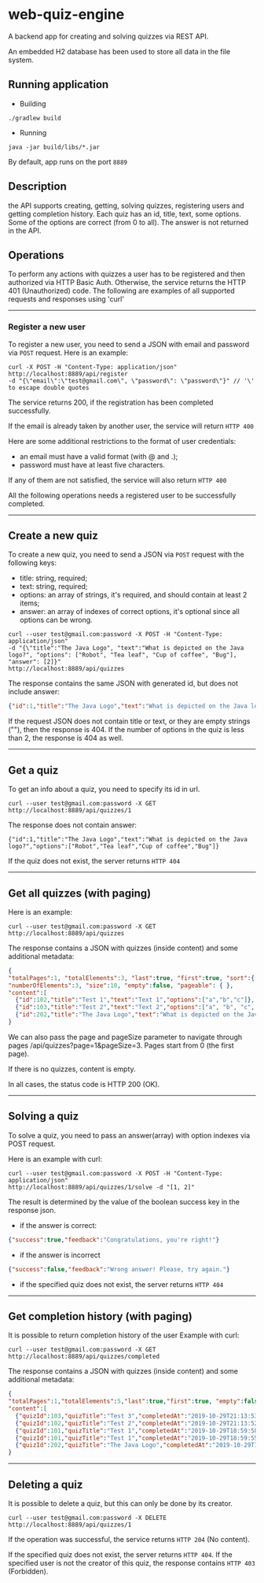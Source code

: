 # web-quiz-engine
A backend app for creating and solving quizzes via REST API.

An embedded H2 database has been used to store all data in the file system.

## Running application
- Building
````
./gradlew build
````
- Running
````
java -jar build/libs/*.jar
````
By default, app runs on the port `8889`

## Description
the API supports creating, getting, solving quizzes, registering users and getting completion history. Each quiz has an id, title, text, some options. Some of the options are correct (from 0 to all). The answer is not returned in the API.

## Operations
To perform any actions with quizzes a user has to be registered and then authorized via HTTP Basic Auth. Otherwise, the service returns the HTTP 401 (Unauthorized) code.
The following are examples of all supported requests and responses using 'curl'

---

### Register a new user
To register a new user, you need to send a JSON with email and password via `POST` request. Here is an example:
```
curl -X POST -H "Content-Type: application/json" http://localhost:8889/api/register
-d "{\"email\":\"test@gmail.com\", \"password\": \"password\"}" // '\' to escape double quotes
```
The service returns 200, if the registration has been completed successfully.

If the email is already taken by another user, the service will return `HTTP 400`

Here are some additional restrictions to the format of user credentials:
- an email must have a valid format (with @ and .);
- password must have at least five characters.

If any of them are not satisfied, the service will also return `HTTP 400`

All the following operations needs a registered user to be successfully completed.

---

## Create a new quiz
To create a new quiz, you need to send a JSON via `POST` request with the following keys:
- title: string, required;
- text: string, required;
- options: an array of strings, it's required, and should contain at least 2 items;
- answer: an array of indexes of correct options, it's optional since all options can be wrong.

```
curl --user test@gmail.com:password -X POST -H "Content-Type: application/json"
-d "{\"title":"The Java Logo", "text":"What is depicted on the Java logo?", "options": ["Robot", "Tea leaf", "Cup of coffee", "Bug"], "answer": [2]}"
http://localhost:8889/api/quizzes
```
The response contains the same JSON with generated id, but does not include answer:
```JSON
{"id":1,"title":"The Java Logo","text":"What is depicted on the Java logo?","options":["Robot","Tea leaf","Cup of coffee","Bug"]}
```
If the request JSON does not contain title or text, or they are empty strings (""), then the response is 404. If the number of options in the quiz is less than 2, the response is 404 as well.

---

## Get a quiz
To get an info about a quiz, you need to specify its id in url.
```
curl --user test@gmail.com:password -X GET http://localhost:8889/api/quizzes/1
```
The response does not contain answer:
```
{"id":1,"title":"The Java Logo","text":"What is depicted on the Java logo?","options":["Robot","Tea leaf","Cup of coffee","Bug"]}
```
If the quiz does not exist, the server returns `HTTP 404`

---

## Get all quizzes (with paging)
Here is an example:
```
curl --user test@gmail.com:password -X GET http://localhost:8889/api/quizzes
```
The response contains a JSON with quizzes (inside content) and some additional metadata:
```JSON
{
"totalPages":1, "totalElements":3, "last":true, "first":true, "sort":{ }, "number":0, 
"numberOfElements":3, "size":10, "empty":false, "pageable": { },
"content":[
  {"id":102,"title":"Test 1","text":"Text 1","options":["a","b","c"]},
  {"id":103,"title":"Test 2","text":"Text 2","options":["a", "b", "c", "d"]},
  {"id":202,"title":"The Java Logo","text":"What is depicted on the Java logo?","options":["Robot","Tea leaf","Cup of coffee","Bug"]}]
}
```
We can also pass the page and pageSize parameter to navigate through pages /api/quizzes?page=1&pageSize=3. Pages start from 0 (the first page).

If there is no quizzes, content is empty.

In all cases, the status code is HTTP 200 (OK).

---

## Solving a quiz
To solve a quiz, you need to pass an answer(array) with option indexes via POST request.

Here is an example with curl:
```
curl --user test@gmail.com:password -X POST -H "Content-Type: application/json" 
http://localhost:8889/api/quizzes/1/solve -d "[1, 2]"
```

The result is determined by the value of the boolean success key in the response json.
- if the answer is correct:
```JSON
{"success":true,"feedback":"Congratulations, you're right!"}
```
- if the answer is incorrect
```JSON
{"success":false,"feedback":"Wrong answer! Please, try again."}
```
- if the specified quiz does not exist, the server returns `HTTP 404`

---

## Get completion history (with paging)
It is possible to return completion history of the user
Example with curl:
```
curl --user test@gmail.com:password -X GET  http://localhost:8889/api/quizzes/completed
```
The response contains a JSON with quizzes (inside content) and some additional metadata:
```JSON
{
"totalPages":1,"totalElements":5,"last":true,"first":true, "empty":false,
"content":[
  {"quizId":103,"quizTitle":"Test 3","completedAt":"2019-10-29T21:13:53.779542"},
  {"quizId":102,"quizTitle":"Test 2","completedAt":"2019-10-29T21:13:52.324993"},
  {"quizId":101,"quizTitle":"Test 1","completedAt":"2019-10-29T18:59:58.387267"},
  {"quizId":101,"quizTitle":"Test 1","completedAt":"2019-10-29T18:59:55.303268"},
  {"quizId":202,"quizTitle":"The Java Logo","completedAt":"2019-10-29T18:59:54.033801"}]
}
```

---

## Deleting a quiz
It is possible to delete a quiz, but this can only be done by its creator.
```
curl --user test@gmail.com:password -X DELETE  http://localhost:8889/api/quizzes/1
```
If the operation was successful, the service returns `HTTP 204` (No content).

If the specified quiz does not exist, the server returns `HTTP 404`. If the specified user is not the creator of this quiz, the response contains `HTTP 403` (Forbidden).
